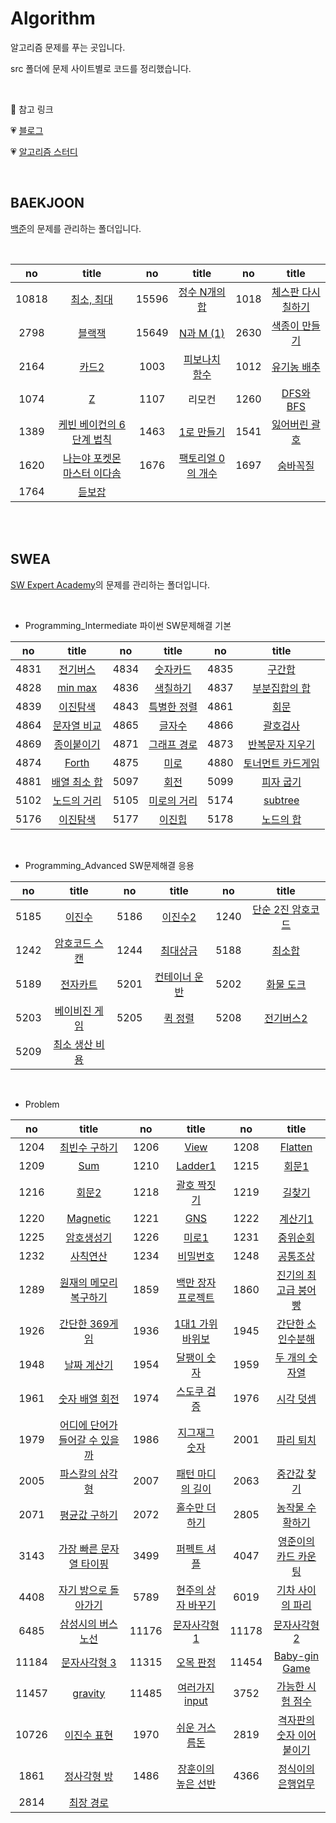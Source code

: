 # Algorithm

알고리즘 문제를 푸는 곳입니다.

src 폴더에 문제 사이트별로 코드를 정리했습니다.

<br>

👻 참고 링크

💗 [블로그](https://jennnn.tistory.com/category/algorithm)

💗 [알고리즘 스터디](https://github.com/ssabum/algorithm_study)

<br>

## BAEKJOON

[백준](https://www.acmicpc.net/)의 문제를 관리하는 폴더입니다.

<br>

|  no   |                      title                       |  no   |                 title                  |  no  |                  title                  |
| :---: | :----------------------------------------------: | :---: | :------------------------------------: | :--: | :-------------------------------------: |
| 10818 |       [최소, 최대](src/baekjoon/10818.py)        | 15596 | [정수 N개의 합](src/baekjoon/15596.py) | 1018 | [체스판 다시 칠하기](src/baekjoon/1018) |
| 2798  |           [블랙잭](src/baekjoon/2798)            | 15649 |    [N과 M (1)](src/baekjoon/15649)     | 2630 |   [색종이 만들기](src/baekjoon/2630)    |
| 2164  |            [카드2](src/baekjoon/2164)            | 1003  |   [피보나치 함수](src/baekjoon/1003)   | 1012 |    [유기농 배추](src/baekjoon/1012)     |
| 1074  |              [Z](src/baekjoon/1074)              | 1107  |                 리모컨                 | 1260 |     [DFS와 BFS](src/baekjoon/1260)      |
| 1389  |  [케빈 베이컨의 6단계 법칙](src/baekjoon/1389)   | 1463  |    [1로 만들기](src/baekjoon/1463)     | 1541 |   [잃어버린 괄호](src/baekjoon/1541)    |
| 1620  | [나는야 포켓몬 마스터 이다솜](src/baekjoon/1620) | 1676  | [팩토리얼 0의 개수](src/baekjoon/1676) | 1697 |      [숨바꼭질](src/baekjoon/1697)      |
| 1764  |           [듣보잡](src/baekjoon/1764)            |       |                                        |      |                                         |

<br><br>

## SWEA

[SW Expert Academy](https://swexpertacademy.com/main/main.do)의 문제를 관리하는 폴더입니다.

<br>

- Programming_Intermediate   파이썬 SW문제해결 기본

|  no  |                            title                             |  no  |                            title                             |  no  |                            title                             |
| :--: | :----------------------------------------------------------: | :--: | :----------------------------------------------------------: | :--: | :----------------------------------------------------------: |
| 4831 |  [전기버스](src/swea/_Programming_Intermediate/List1/4831)   | 4834 |  [숫자카드](src/swea/_Programming_Intermediate/List1/4834)   | 4835 |   [구간합](src/swea/_Programming_Intermediate/List1/4835)    |
| 4828 | [min max](src/swea/_Programming_Intermediate/List1/4828.py)  | 4836 | [색칠하기](src/swea/_Programming_Intermediate/List2/4836.py) | 4837 | [부분집합의 합](src/swea/_Programming_Intermediate/List2/4837.py) |
| 4839 | [이진탐색](src/swea/_Programming_Intermediate/List2/4839.py) | 4843 | [특별한 정렬](src/swea/_Programming_Intermediate/List2/4843.py) | 4861 |    [회문](src/swea/_Programming_Intermediate/String/4861)    |
| 4864 | [문자열 비교](src/swea/_Programming_Intermediate/String/4864) | 4865 | [글자수](src/swea/_Programming_Intermediate/String/4865.py)  | 4866 |    [괄호검사](src/swea/_Programming_Intermediate/Stack1)     |
| 4869 |   [종이붙이기](src/swea/_Programming_Intermediate/Stack1)    | 4871 |   [그래프 경로](src/swea/_Programming_Intermediate/Stack1)   | 4873 | [반복문자 지우기](src/swea/_Programming_Intermediate/Stack1) |
| 4874 |      [Forth](src/swea/_Programming_Intermediate/Stack2)      | 4875 |      [미로](src/swea/_Programming_Intermediate/Stack2)       | 4880 | [토너먼트 카드게임](src/swea/_Programming_Intermediate/Stack2) |
| 4881 |  [배열 최소 합](src/swea/_Programming_Intermediate/Stack2)   | 5097 |       [회전](src/swea/_Programming_Intermediate/Queue)       | 5099 |    [피자 굽기](src/swea/_Programming_Intermediate/Queue)     |
| 5102 |   [노드의 거리](src/swea/_Programming_Intermediate/Queue)    | 5105 |   [미로의 거리](src/swea/_Programming_Intermediate/Queue)    | 5174 |      [subtree](src/swea/_Programming_Intermediate/Tree)      |
| 5176 |     [이진탐색](src/swea/_Programming_Intermediate/Tree)      | 5177 |      [이진힙](src/swea/_Programming_Intermediate/Tree)       | 5178 |     [노드의 합](src/swea/_Programming_Intermediate/Tree)     |

<br>

- Programming_Advanced   SW문제해결 응용

|  no  |                            title                             |  no  |                            title                             |  no  |                            title                             |
| :--: | :----------------------------------------------------------: | :--: | :----------------------------------------------------------: | :--: | :----------------------------------------------------------: |
| 5185 |    [이진수](src/swea/_Programming_Advanced/start/5185.py)    | 5186 |   [이진수2](src/swea/_Programming_Advanced/start/5186.py)    | 1240 | [단순 2진 암호코드](src/swea/_Programming_Advanced/start/1240.py) |
| 1242 | [암호코드 스캔](src/swea/_Programming_Advanced/start/1242.py) | 1244 | [최대상금](src/swea/_Programming_Advanced/brute&greedy/1244) | 5188 | [최소합](src/swea/_Programming_Advanced/brute&greedy/5188.py) |
| 5189 | [전자카트](src/swea/_Programming_Advanced/brute&greedy/5189.py) | 5201 | [컨테이너 운반](src/swea/_Programming_Advanced/brute&greedy/5201.py) | 5202 | [화물 도크](src/swea/_Programming_Advanced/brute&greedy/5202.py) |
| 5203 | [베이비진 게임](src/swea/_Programming_Advanced/brute&greedy/5203.py) | 5205 | [퀵 정렬](src/swea/_Programming_Advanced/divide_n_conquer/5205) | 5208 | [전기버스2](src/swea/_Programming_Advanced/backtracking/5208.py) |
| 5209 | [최소 생산 비용](src/swea/_Programming_Advanced/backtracking/5209.py) |      |                                                              |      |                                                              |

<br>

- Problem

|  no   |                       title                        |  no   |                 title                  |  no   |                     title                     |
| :---: | :------------------------------------------------: | :---: | :------------------------------------: | :---: | :-------------------------------------------: |
| 1204  |         [최빈수 구하기](src/swea/1204.py)          | 1206  |        [View](src/swea/1206.py)        | 1208  |           [Flatten](src/swea/1208)            |
| 1209  |              [Sum](src/swea/1209.py)               | 1210  |        [Ladder1](src/swea/1210)        | 1215  |           [회문1](src/swea/1215.py)           |
| 1216  |             [회문2](src/swea/1216.py)              | 1218  |    [괄호 짝짓기](src/swea/1218.py)     | 1219  |            [길찾기](src/swea/1219)            |
| 1220  |            [Magnetic](src/swea/1220.py)            | 1221  |          [GNS](src/swea/1221)          | 1222  |          [계산기1](src/swea/1222.py)          |
| 1225  |            [암호생성기](src/swea/1225)             | 1226  |       [미로1](src/swea/1226.py)        | 1231  |           [중위순회](src/swea/1231)           |
| 1232  |            [사칙연산](src/swea/1232.py)            | 1234  |      [비밀번호](src/swea/1234.py)      | 1248  |         [공통조상](src/swea/1248.py)          |
| 1289  |     [원재의 메모리 복구하기](src/swea/1289.py)     | 1859  | [백만 장자 프로젝트](src/swea/1859.py) | 1860  |     [진기의 최고급 붕어빵](src/swea/1860)     |
| 1926  |         [간단한 369게임](src/swea/1926.py)         | 1936  |  [1대1 가위바위보](src/swea/1936.py)   | 1945  |      [간단한 소인수분해](src/swea/1945)       |
| 1948  |            [날짜 계산기](src/swea/1948)            | 1954  |      [달팽이 숫자](src/swea/1954)      | 1959  |        [두 개의 숫자열](src/swea/1959)        |
| 1961  |         [숫자 배열 회전](src/swea/1961.py)         | 1974  |    [스도쿠 검증](src/swea/1974.py)     | 1976  |         [시각 덧셈](src/swea/1976.py)         |
| 1979  | [어디에 단어가 들어갈 수 있을까](src/swea/1979.py) | 1986  |   [지그재그 숫자](src/swea/1986.py)    | 2001  |         [파리 퇴치](src/swea/2001.py)         |
| 2005  |        [파스칼의 삼각형](src/swea/2005.py)         | 2007  |   [패턴 마디의 길이](src/swea/2007)    | 2063  |        [중간값 찾기](src/swea/2063.py)        |
| 2071  |         [평균값 구하기](src/swea/2071.py)          | 2072  |   [홀수만 더하기](src/swea/2072.py)    | 2805  |      [농작물 수확하기](src/swea/2805.py)      |
| 3143  |      [가장 빠른 문자열 타이핑](src/swea/3143)      | 3499  |      [퍼펙트 셔플](src/swea/3499)      | 4047  |     [영준이의 카드 카운팅](src/swea/4047)     |
| 4408  |      [자기 방으로 돌아가기](src/swea/4408.py)      | 5789  | [현주의 상자 바꾸기](src/swea/5789.py) | 6019  |     [기차 사이의 파리](src/swea/6019.py)      |
| 6485  |       [삼성시의 버스 노선](src/swea/6485.py)       | 11176 |   [문자사각형 1](src/swea/11176.py)    | 11178 |       [문자사각형 2](src/swea/11178.py)       |
| 11184 |         [문자사각형 3](src/swea/11184.py)          | 11315 |     [오목 판정](src/swea/11315.py)     | 11454 |        [Baby-gin Game](src/swea/11454)        |
| 11457 |            [gravity](src/swea/11457.py)            | 11485 |  [여러가지 input](src/swea/11485.py)   | 3752  |     [가능한 시험 점수](src/swea/3752.py)      |
| 10726 |           [이진수 표현](src/swea/10726)            | 1970  |   [쉬운 거스름돈](src/swea/1970.py)    | 2819  | [격자판의 숫자 이어 붙이기](src/swea/2819.py) |
| 1861  |          [정사각형 방](src/swea/1861.py)           | 1486  |  [장훈이의 높은 선반](src/swea/1486)   | 4366  |      [정식이의 은행업무](src/swea/4366)       |
| 2814  |             [최장 경로](src/swea/2814)             |       |                                        |       |                                               |


